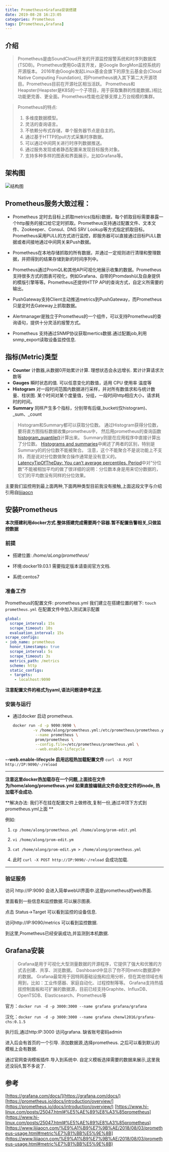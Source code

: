 ```yaml
---
title: Prometheus+Grafana安装搭建
date: 2019-08-28 16:23:05
categories: Prometheus
tags: [Prometheus,Grafana]
---
```


## 介绍

>   Prometheus是由SoundCloud开发的开源监控报警系统和时序列数据库(TSDB)。Prometheus使用Go语言开发，是Google BorgMon监控系统的开源版本。
>   2016年由Google发起Linux基金会旗下的原生云基金会(Cloud Native Computing Foundation), 将Prometheus纳入其下第二大开源项目。Prometheus目前在开源社区相当活跃。
>   Prometheus和Heapster(Heapster是K8S的一个子项目，用于获取集群的性能数据。)相比功能更完善、更全面。Prometheus性能也足够支撑上万台规模的集群。

> Prometheus的特点:
> 
> 1. 多维度数据模型。
> 2. 灵活的查询语言。
> 3. 不依赖分布式存储，单个服务器节点是自主的。
> 4. 通过基于HTTP的pull方式采集时序数据。
> 5. 可以通过中间网关进行时序列数据推送。
> 6. 通过服务发现或者静态配置来发现目标服务对象。
> 7. 支持多种多样的图表和界面展示，比如Grafana等。

## 架构图

![结构图](https://t1.picb.cc/uploads/2019/08/29/gjevPW.png)

## Prometheus服务大致过程：

* Prometheus 定时去目标上抓取metrics(指标)数据，每个抓取目标需要暴露一个http服务的接口给它定时抓取。Prometheus支持通过配置文件、文本文件、Zookeeper、Consul、DNS SRV Lookup等方式指定抓取目标。Prometheus采用PULL的方式进行监控，即服务器可以直接通过目标PULL数据或者间接地通过中间网关来Push数据。

* Prometheus在本地存储抓取的所有数据，并通过一定规则进行清理和整理数据，并把得到的结果存储到新的时间序列中。

* Prometheus通过PromQL和其他API可视化地展示收集的数据。Prometheus支持很多方式的图表可视化，例如Grafana、自带的Promdash以及自身提供的模版引擎等等。Prometheus还提供HTTP API的查询方式，自定义所需要的输出。

* PushGateway支持Client主动推送metrics到PushGateway，而Prometheus只是定时去Gateway上抓取数据。

* Alertmanager是独立于Prometheus的一个组件，可以支持Prometheus的查询语句，提供十分灵活的报警方式。

* Prometheus 支持通过SNMP协议获取mertics数据.通过配置job,利用snmp_export读取设备监控信息.

## 指标(Metric)类型

* **Counter**   计数器,从数据0开始累计计算. 理想状态会永远增长. 累计计算请求次数等
* **Gauges**    瞬时状态的值. 可以任意变化的数值，适用 CPU 使用率 温度等
* **Histogram** 对一段时间范围内数据进行采样，并对所有数值求和与统计数量、柱状图. 某个时间对某个度量值，分组，一段时间http相应大小，请求耗时的时间。
* **Summary**  同样产生多个指标，分别带有后缀_bucket(仅histogram)、_sum、_count

> Histogram和Summary都可以获取分位数。
> 通过Histogram获得分位数，要将直方图指标数据收集prometheus中， 然后用prometheus的查询函数[histogram_quantile()](https://prometheus.io/docs/prometheus/latest/querying/functions/#histogram_quantile)计算出来。 Summary则是在应用程序中直接计算出了分位数。
> [Histograms and summaries](https://prometheus.io/docs/practices/histograms/)中阐述了两者的区别，特别是Summary的的分位数不能被聚合。
> 注意，这个不能聚合不是说功能上不支持，而是说对分位数做聚合操作通常是没有意义的。
> [LatencyTipOfTheDay: You can’t average percentiles. Period](https://latencytipoftheday.blogspot.com/2014/06/latencytipoftheday-you-cant-average.html)中对“分位数”不能被相加平均的做了很详细的说明：分位数本身是用来切分数据的，它们的平均数没有同样的分位效果。

主要我们监控用到最上面两种,下面两种类型目前我没有接触,上面这段文字与介绍引用自[lijiaocn](https://www.lijiaocn.com/%E9%A1%B9%E7%9B%AE/2018/08/03/prometheus-usage.html#metric%E7%B1%BB%E5%9E%8B)

## 安装Prometheus

**本次搭建利用docker方式.整体搭建完成需要两个容器.暂不配置告警相关,只做监控数据**

### 前提

* 搭建位置: */home/aLong/prometheus/*

* 环境:docker19.03.1 需要指定版本请查阅官方文档.

* 系统:centos7 

### 准备工作

Prometheus的配置文件: prometheus.yml
我们建立在搭建位置的根下: `touch prometheus.yml` 
在配置文件中加入测试演示配置

```yml
global:
  scrape_interval: 15s
  scrape_timeout: 10s
  evaluation_interval: 15s
scrape_configs:
- job_name: prometheus
  honor_timestamps: true
  scrape_interval: 5s
  scrape_timeout: 3s
  metrics_path: /metrics
  scheme: http
  static_configs:
  - targets:
    - localhost:9090
```

**注意配置文件的格式为yaml,语法问题请参考[这里](https://blog.51ai.vip/2019/09/24/yaml%E8%A7%84%E5%88%99/).**

### 安装与运行

* 通过docker 启动 prometheus.
  
  ```bash
  docker run -d -p 9090:9090 \
           -v /home/along/prometheus.yml:/etc/prometheus/prometheus.yml \
            --name prometheus \
            prom/prometheus \
            --config.file=/etc/prometheus/prometheus.yml \
            --web.enable-lifecycle
  ```

**--web.enable-lifecycle 启用远程热加载配置文件**
`curl -X POST http://IP:9090/-/reload`

---

**注意这里docker热加载存在一个问题,上面挂在文件为/home/along/prometheus.yml 如果直接编辑此文件会改变文件的inode, 热加载不会成功.**

**解决办法: 我们不在挂在配置文件上做修改,复制一份,通过冲顶下方式到prometheus.yml上面 **

例如:

1. `cp /home/along/prometheus.yml /home/along/prom-edit.yml` 

2. `vi /home/along/prom-edit.ym`

3. `cat /home/along/prom-edit.ym > /home/along/prometheus.yml`

4. 此时 `curl -X POST http://IP:9090/-/reload` 会成功加载.

---

### 验证服务

访问 http://IP:9090  会进入简单webUI界面中.这是prometheus的web界面.

里面看到一些信息和监控数据.可以展示图表.

点击 Status->Target 可以看到监控的设备信息.

访问http://IP:9090/metrics 可以看到监控数据.

到这里,Prometheus已经安装成功,并监测到本机数据.

## Grafana安装

> Grafana是用于可视化大型测量数据的开源程序，它提供了强大和优雅的方式去创建、共享、浏览数据。
> Dashboard中显示了你不同metric数据源中的数据。
> Grafana最常用于因特网基础设施和应用分析，但在其他领域也有用到，比如：工业传感器、家庭自动化、过程控制等等。
> Grafana支持热插拔控制面板和可扩展的数据源，目前已经支持Graphite、InfluxDB、OpenTSDB、Elasticsearch、Prometheus等

官方：`docker run -d -p 3000:3000 --name grafana grafana/grafana`

汉化：`docker run -d -p 3000:3000 --name grafana chenwl2016/grafana-chs:0.1.5`

执行后,通过http:IP:3000 访问grafana.
缺省账号密码admin

进入后会有首页的一个引导.
添加数据源,选择prometheus.
之后可以看到默认的模板上会有数据.

通过官网查询模板插件.导入到系统中.
自定义模板选择需要的数据来展示,这里我还没玩6,暂不多说了.

## 参考

[https://grafana.com/docs/](https://grafana.com/docs/)
[https://prometheus.io/docs/introduction/overview/](https://prometheus.io/docs/introduction/overview/)
[https://www.hi-linux.com/posts/25047.html#%E5%AE%89%E8%A3%85prometheus](https://www.hi-linux.com/posts/25047.html#%E5%AE%89%E8%A3%85prometheus)
[https://www.lijiaocn.com/%E9%A1%B9%E7%9B%AE/2018/08/03/prometheus-usage.html#metric%E7%B1%BB%E5%9E%8B](https://www.lijiaocn.com/%E9%A1%B9%E7%9B%AE/2018/08/03/prometheus-usage.html#metric%E7%B1%BB%E5%9E%8B)

